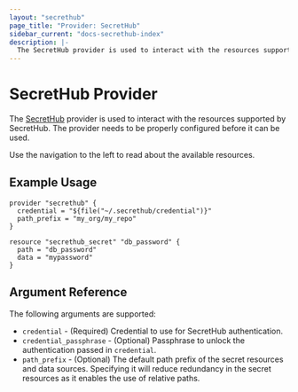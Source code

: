 ```yaml
---
layout: "secrethub"
page_title: "Provider: SecretHub"
sidebar_current: "docs-secrethub-index"
description: |-
  The SecretHub provider is used to interact with the resources supported by SecretHub. The provider needs to be properly configured before it can be used.
---
```


# SecretHub Provider

The [SecretHub](https://www.secrethub.io) provider is used to interact with the
resources supported by SecretHub. The provider needs to be properly configured before it can be used.

Use the navigation to the left to read about the available resources.

## Example Usage

```hcl
provider "secrethub" {
  credential = "${file("~/.secrethub/credential")}"
  path_prefix = "my_org/my_repo"
}

resource "secrethub_secret" "db_password" {
  path = "db_password"
  data = "mypassword"
}
```

## Argument Reference

The following arguments are supported:

* `credential` - (Required) Credential to use for SecretHub authentication.
* `credential_passphrase` - (Optional) Passphrase to unlock the authentication passed in `credential`.
* `path_prefix` - (Optional) The default path prefix of the secret resources and data sources. Specifying it will reduce redundancy in the secret resources as it enables the use of relative paths.
